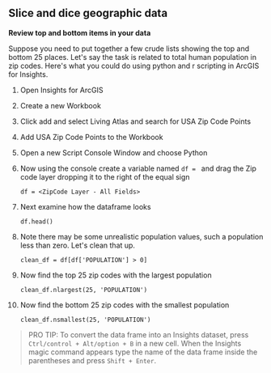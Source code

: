 ## Slice and dice geographic data

**Review top and bottom items in your data**

Suppose you need to put together a few crude lists showing the top and bottom 25 places.  Let's say the task is related to total human population in zip codes.  Here's what you could do using python and r scripting in ArcGIS for Insights.

1) Open Insights for ArcGIS

2) Create a new Workbook

3) Click add and select Living Atlas and search for USA Zip Code Points

4) Add USA Zip Code Points to the Workbook

5) Open a new Script Console Window and choose Python

6) Now using the console create a variable named ```df = ``` and drag the Zip code layer dropping it to the right of the equal sign


	``` df = <ZipCode Layer - All Fields> ```

7) Next examine how the dataframe looks


	``` df.head() ```

8) Note there may be some unrealistic population values, such a population less than zero.  Let's clean that up.

	``` clean_df = df[df['POPULATION'] > 0] ```

9) Now find the top 25 zip codes with the largest population

	``` clean_df.nlargest(25, 'POPULATION') ```

10) Now find the bottom 25 zip codes with the smallest population

	``` clean_df.nsmallest(25, 'POPULATION') ```


 > PRO TIP:  To convert the data frame into an Insights dataset, press  ``` Ctrl/control + Alt/option + B ``` in a new cell.  When the Insights magic command appears type the name of the data frame inside the parentheses and press ```Shift + Enter```.
